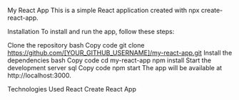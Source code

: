 My React App
This is a simple React application created with npx create-react-app.

Installation
To install and run the app, follow these steps:

Clone the repository
bash
Copy code
git clone https://github.com/[YOUR_GITHUB_USERNAME]/my-react-app.git
Install the dependencies
bash
Copy code
cd my-react-app
npm install
Start the development server
sql
Copy code
npm start
The app will be available at http://localhost:3000.

Technologies Used
React
Create React App
